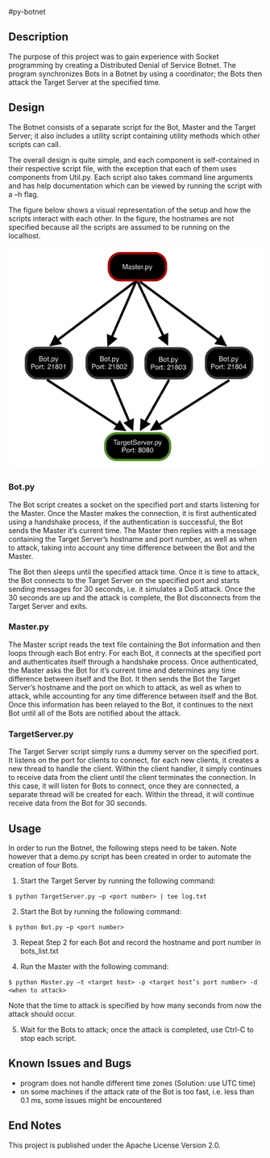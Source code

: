 #py-botnet

## Description

The purpose of this project was to gain experience with Socket programming by creating a Distributed Denial of Service Botnet. The program synchronizes Bots in a Botnet by using a coordinator; the Bots then attack the Target Server at the specified time. 

## Design
The Botnet consists of a separate script for the Bot, Master and the Target Server; it also includes a utility script containing utility methods which other scripts can call.

The overall design is quite simple, and each component is self-contained in their respective script file, with the exception that each of them uses components from Util.py. Each script also takes command line arguments and has help documentation which can be viewed by running the script with a –h flag.

The figure below shows a visual representation of the setup and how the scripts interact with each other. In the figure, the hostnames are not specified because all the scripts are assumed to be running on the localhost.

![Design](design.png)

### Bot.py
The Bot script creates a socket on the specified port and starts listening for the Master. Once the Master makes the connection, it is first authenticated using a handshake process, if the authentication is successful, the Bot sends the Master it’s current time. The Master then replies with a message containing the Target Server’s hostname and port number, as well as when to attack, taking into account any time difference between the Bot and the Master.

The Bot then sleeps until the specified attack time. Once it is time to attack, the Bot connects to the Target Server on the specified port and starts sending messages for 30 seconds, i.e. it simulates a DoS attack. Once the 30 seconds are up and the attack is complete, the Bot disconnects from the Target Server and exits.

### Master.py
The Master script reads the text file containing the Bot information and then loops through each Bot entry. For each Bot, it connects at the specified port and authenticates itself through a handshake process. Once authenticated, the Master asks the Bot for it’s current time and determines any time difference between itself and the Bot. It then sends the Bot the Target Server’s hostname and the port on which to attack, as well as when to attack, while accounting for any time difference between itself and the Bot. Once this information has been relayed to the Bot, it continues to the next Bot until all of the Bots are notified about the attack.

### TargetServer.py
The Target Server script simply runs a dummy server on the specified port. It listens on the port for clients to connect, for each new clients, it creates a new thread to handle the client. Within the client handler, it simply continues to receive data from the client until the client terminates the connection. In this case, it will listen for Bots to connect, once they are connected, a separate thread will be created for each. Within the thread, it will continue receive data from the Bot for 30 seconds. 

## Usage
In order to run the Botnet, the following steps need to be taken. Note however that a demo.py script has been created in order to automate the creation of four Bots.

1) Start the Target Server by running the following command:

```
$ python TargetServer.py –p <port number> | tee log.txt
```

2) Start the Bot by running the following command:

```
$ python Bot.py –p <port number>
```

3) Repeat Step 2 for each Bot and record the hostname and port number in bots_list.txt

4) Run the Master with the following command:

```
$ python Master.py –t <target host> -p <target host’s port number> -d <when to attack>
```

Note that the time to attack is specified by how many seconds from now the attack should occur. 

5) Wait for the Bots to attack; once the attack is completed, use Ctrl-C to stop each script.


## Known Issues and Bugs

* program does not handle different time zones (Solution: use UTC time) 
* on some machines if the attack rate of the Bot is too fast, i.e. less than 0.1 ms, some issues might be encountered 

## End Notes
This project is published under the Apache License Version 2.0.

